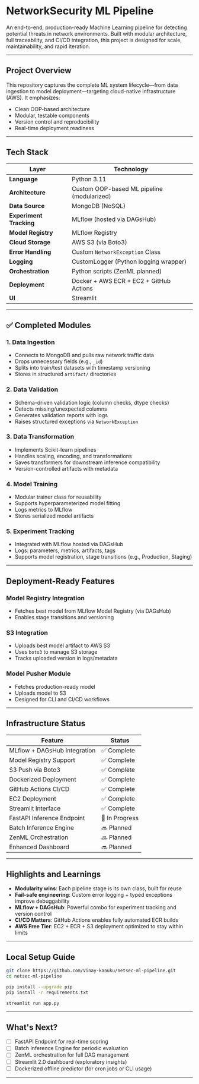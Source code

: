 # NetworkSecurity ML Pipeline

An end-to-end, production-ready Machine Learning pipeline for detecting potential threats in network environments. Built with modular architecture, full traceability, and CI/CD integration, this project is designed for scale, maintainability, and rapid iteration.

---

##  Project Overview

This repository captures the complete ML system lifecycle—from data ingestion to model deployment—targeting cloud-native infrastructure (AWS). It emphasizes:

* Clean OOP-based architecture
* Modular, testable components
* Version control and reproducibility
* Real-time deployment readiness

---

##  Tech Stack

| Layer                   | Technology                                 |
| ----------------------- | ------------------------------------------ |
| **Language**            | Python 3.11                                |
| **Architecture**        | Custom OOP-based ML pipeline (modularized) |
| **Data Source**         | MongoDB (NoSQL)                            |
| **Experiment Tracking** | MLflow (hosted via DAGsHub)                |
| **Model Registry**      | MLflow Registry                            |
| **Cloud Storage**       | AWS S3 (via Boto3)                         |
| **Error Handling**      | Custom `NetworkException` Class            |
| **Logging**             | CustomLogger (Python logging wrapper)      |
| **Orchestration**       | Python scripts (ZenML planned)             |
| **Deployment**          | Docker + AWS ECR + EC2 + GitHub Actions    |
| **UI**                  | Streamlit                                  |

---

## ✅ Completed Modules

### 1. **Data Ingestion**

* Connects to MongoDB and pulls raw network traffic data
* Drops unnecessary fields (e.g., `_id`)
* Splits into train/test datasets with timestamp versioning
* Stores in structured `artifact/` directories

### 2. **Data Validation**

* Schema-driven validation logic (column checks, dtype checks)
* Detects missing/unexpected columns
* Generates validation reports with logs
* Raises structured exceptions via `NetworkException`

### 3. **Data Transformation**

* Implements Scikit-learn pipelines
* Handles scaling, encoding, and transformations
* Saves transformers for downstream inference compatibility
* Version-controlled artifacts with metadata

### 4. **Model Training**

* Modular trainer class for reusability
* Supports hyperparameterized model fitting
* Logs metrics to MLflow
* Stores serialized model artifacts

### 5. **Experiment Tracking**

* Integrated with MLflow hosted via DAGsHub
* Logs: parameters, metrics, artifacts, tags
* Supports model registration, stage transitions (e.g., Production, Staging)

---

##  Deployment-Ready Features

###  Model Registry Integration

* Fetches best model from MLflow Model Registry (via DAGsHub)
* Enables stage transitions and versioning

###  S3 Integration

* Uploads best model artifact to AWS S3
* Uses `boto3` to manage S3 storage
* Tracks uploaded version in logs/metadata

###  Model Pusher Module

* Fetches production-ready model
* Uploads model to S3
* Designed for CLI and CI/CD workflows

---

##  Infrastructure Status

| Feature                      | Status         |
| ---------------------------- | -------------- |
| MLflow + DAGsHub Integration | ✅ Complete     |
| Model Registry Support       | ✅ Complete     |
| S3 Push via Boto3            | ✅ Complete     |
| Dockerized Deployment        | ✅ Complete     |
| GitHub Actions CI/CD         | ✅ Complete     |
| EC2 Deployment               | ✅ Complete     |
| Streamlit Interface          | ✅ Complete     |
| FastAPI Inference Endpoint   | 🚧 In Progress |
| Batch Inference Engine       | 🔜 Planned     |
| ZenML Orchestration          | 🔜 Planned     |
| Enhanced Dashboard           | 🔜 Planned     |

---

##  Highlights and Learnings

* **Modularity wins**: Each pipeline stage is its own class, built for reuse
* **Fail-safe engineering**: Custom error logging + typed exceptions improve debuggability
* **MLflow + DAGsHub**: Powerful combo for experiment tracking and version control
* **CI/CD Matters**: GitHub Actions enables fully automated ECR builds
* **AWS Free Tier**: EC2 + ECR + S3 deployment optimized to stay within limits

---

##  Local Setup Guide

```bash
git clone https://github.com/Vinay-kanuku/netsec-ml-pipeline.git
cd netsec-ml-pipeline

pip install --upgrade pip
pip install -r requirements.txt

streamlit run app.py
```

---

##  What's Next?

* [ ] FastAPI Endpoint for real-time scoring
* [ ] Batch Inference Engine for periodic evaluation
* [ ] ZenML orchestration for full DAG management
* [ ] Streamlit 2.0 dashboard (exploratory insights)
* [ ] Dockerized offline predictor (for cron jobs or CLI usage)

---